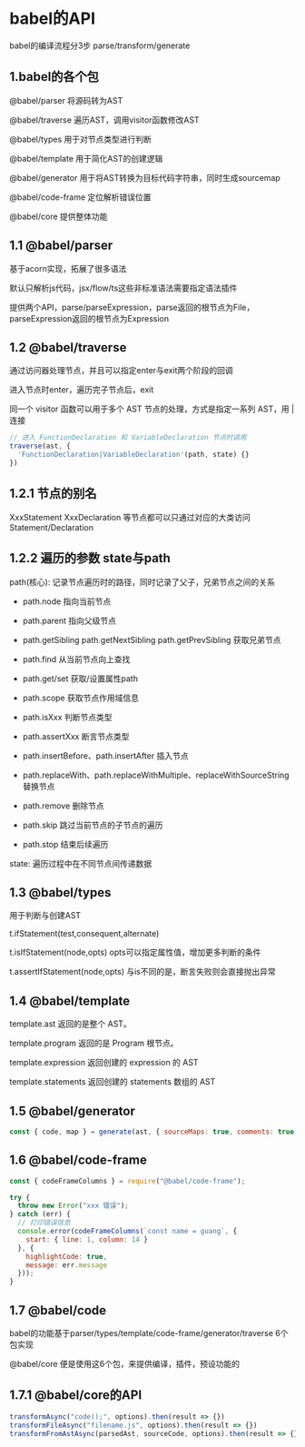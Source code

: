 # babel的API

babel的编译流程分3步 parse/transform/generate

## 1.babel的各个包

@babel/parser 将源码转为AST

@babel/traverse 遍历AST，调用visitor函数修改AST

@babel/types 用于对节点类型进行判断

@babel/template 用于简化AST的创建逻辑

@babel/generator 用于将AST转换为目标代码字符串，同时生成sourcemap

@babel/code-frame 定位解析错误位置

@babel/core 提供整体功能

## 1.1 @babel/parser

基于acorn实现，拓展了很多语法

默认只解析js代码，jsx/flow/ts这些非标准语法需要指定语法插件

提供两个API，parse/parseExpression，parse返回的根节点为File，parseExpression返回的根节点为Expression

## 1.2 @babel/traverse

通过访问器处理节点，并且可以指定enter与exit两个阶段的回调

进入节点时enter，遍历完子节点后，exit

同一个 visitor 函数可以用于多个 AST 节点的处理，方式是指定一系列 AST，用 | 连接

```javascript
// 进入 FunctionDeclaration 和 VariableDeclaration 节点时调用
traverse(ast, {
  'FunctionDeclaration|VariableDeclaration'(path, state) {}
})
```

## 1.2.1 节点的别名

XxxStatement XxxDeclaration 等节点都可以只通过对应的大类访问 Statement/Declaration

## 1.2.2 遍历的参数 state与path

path(核心): 记录节点遍历时的路径，同时记录了父子，兄弟节点之间的关系

- path.node 指向当前节点
- path.parent 指向父级节点
- path.getSibling path.getNextSibling path.getPrevSibling 获取兄弟节点
- path.find 从当前节点向上查找
- path.get/set 获取/设置属性path

- path.scope 获取节点作用域信息

- path.isXxx 判断节点类型
- path.assertXxx 断言节点类型

- path.insertBefore、path.insertAfter 插入节点
- path.replaceWith、path.replaceWithMultiple、replaceWithSourceString 替换节点
- path.remove 删除节点

- path.skip 跳过当前节点的子节点的遍历
- path.stop 结束后续遍历

state: 遍历过程中在不同节点间传递数据

## 1.3 @babel/types

用于判断与创建AST

t.ifStatement(test,consequent,alternate)

t.isIfStatement(node,opts) opts可以指定属性值，增加更多判断的条件

t.assertIfStatement(node,opts) 与is不同的是，断言失败则会直接抛出异常

## 1.4 @babel/template

template.ast 返回的是整个 AST。

template.program 返回的是 Program 根节点。

template.expression 返回创建的 expression 的 AST

template.statements 返回创建的 statements 数组的 AST

## 1.5 @babel/generator

```javascript
const { code, map } = generate(ast, { sourceMaps: true, comments: true, minified: true })
```

## 1.6 @babel/code-frame

```javascript
const { codeFrameColumns } = require("@babel/code-frame");

try {
  throw new Error("xxx 错误");
} catch (err) {
  // 打印错误信息
  console.error(codeFrameColumns(`const name = guang`, {
    start: { line: 1, column: 14 }
  }, {
    highlightCode: true,
    message: err.message
  }));
}
```

## 1.7 @babel/code

babel的功能基于parser/types/template/code-frame/generator/traverse 6个包实现

@babel/core 便是使用这6个包，来提供编译，插件，预设功能的

## 1.7.1 @babel/core的API

```javascript
transformAsync("code();", options).then(result => {})
transformFileAsync("filename.js", options).then(result => {})
transformFromAstAsync(parsedAst, sourceCode, options).then(result => {})
```
